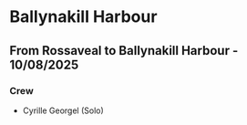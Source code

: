 # Ballynakill Harbour


## From Rossaveal to Ballynakill Harbour - 10/08/2025

### Crew

- Cyrille Georgel (Solo)




